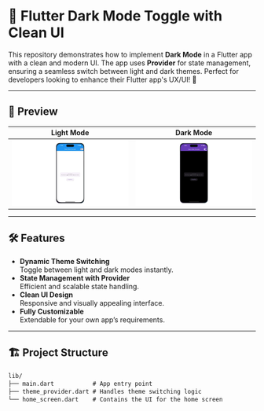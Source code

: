 # 🌙 Flutter Dark Mode Toggle with Clean UI  

This repository demonstrates how to implement **Dark Mode** in a Flutter app with a clean and modern UI. The app uses **Provider** for state management, ensuring a seamless switch between light and dark themes. Perfect for developers looking to enhance their Flutter app's UX/UI! 🚀  

---

## 📸 Preview  

| Light Mode | Dark Mode |  
|------------|-----------|  
| ![Light Mode Screenshot](screenshots/light_theme.png) | ![Dark Mode Screenshot](screenshots/dark_theme.png) |  

---

## 🛠 Features  

- **Dynamic Theme Switching**  
  Toggle between light and dark modes instantly.  
- **State Management with Provider**  
  Efficient and scalable state handling.  
- **Clean UI Design**  
  Responsive and visually appealing interface.  
- **Fully Customizable**  
  Extendable for your own app’s requirements.  

---

## 🏗️ Project Structure  

```plaintext
lib/
├── main.dart           # App entry point
├── theme_provider.dart # Handles theme switching logic
└── home_screen.dart    # Contains the UI for the home screen

